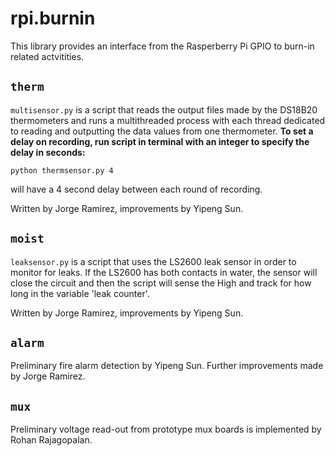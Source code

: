 # rpi.burnin
This library provides an interface from the Rasperberry Pi GPIO to burn-in
related actvitities.

## `therm`
`multisensor.py` is a script that reads the output files made by the DS18B20
thermometers and runs a multithreaded process with each thread dedicated to
reading and outputting the data values from one thermometer. **To set a delay
on recording, run script in terminal with an integer to specify the delay in
seconds:**
```
python thermsensor.py 4
```
will have a 4 second delay between each round of recording.

Written by Jorge Ramirez, improvements by Yipeng Sun.

## `moist`
`leaksensor.py` is a script that uses the LS2600 leak sensor in order to monitor
for leaks. If the LS2600 has both contacts in water, the sensor will close the
circuit and then the script will sense the High and track for how long in the
variable 'leak counter'.

Written by Jorge Ramirez, improvements by Yipeng Sun.

## `alarm`
Preliminary fire alarm detection by Yipeng Sun. Further improvements made by
Jorge Ramirez.

## `mux`
Preliminary voltage read-out from prototype mux boards is implemented by Rohan
Rajagopalan.
